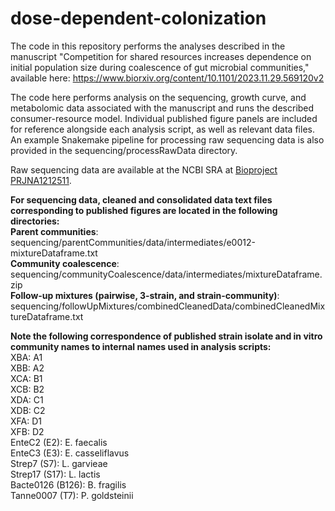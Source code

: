 # dose-dependent-colonization

The code in this repository performs the analyses described in the manuscript "Competition for shared resources increases dependence on initial population size during coalescence of gut microbial communities," available here: https://www.biorxiv.org/content/10.1101/2023.11.29.569120v2

The code here performs analysis on the sequencing, growth curve, and metabolomic data associated with the manuscript and runs the described consumer-resource model. Individual published figure panels are included for reference alongside each analysis script, as well as relevant data files. An example Snakemake pipeline for processing raw sequencing data is also provided in the sequencing/processRawData directory.

Raw sequencing data are available at the NCBI SRA at [Bioproject PRJNA1212511](https://www.ncbi.nlm.nih.gov/bioproject/PRJNA1212511).

**For sequencing data, cleaned and consolidated data text files corresponding to published figures are located in the following directories:**<br/>
**Parent communities**: sequencing/parentCommunities/data/intermediates/e0012-mixtureDataframe.txt<br/>
**Community coalescence**: sequencing/communityCoalescence/data/intermediates/mixtureDataframe.zip<br/>
**Follow-up mixtures (pairwise, 3-strain, and strain-community)**: sequencing/followUpMixtures/combinedCleanedData/combinedCleanedMixtureDataframe.txt

**Note the following correspondence of published strain isolate and in vitro community names to internal names used in analysis scripts:**<br/>
XBA:  A1<br/>
XBB:  A2<br/>
XCA:  B1<br/>
XCB:  B2<br/>
XDA:  C1<br/>
XDB:  C2<br/>
XFA:  D1<br/>
XFB:  D2<br/>
EnteC2 (E2):  E. faecalis<br/>
EnteC3 (E3):  E. casseliflavus<br/>
Strep7 (S7):  L. garvieae<br/>
Strep17 (S17):  L. lactis<br/>
Bacte0126 (B126): B. fragilis<br/>
Tanne0007 (T7): P. goldsteinii
